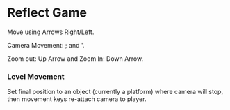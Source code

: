 # Reflect Game 

Move using Arrows Right/Left.

Camera Movement: ; and '.

Zoom out: Up Arrow and Zoom In: Down Arrow.

### Level Movement

Set final position to an object (currently a platform) where camera will stop, then movement keys re-attach camera to player.
